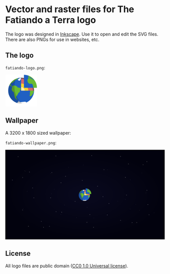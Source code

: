 # Vector and raster files for The Fatiando a Terra logo

The logo was designed in [Inkscape](https://inkscape.org/en/). Use it to open
and edit the SVG files. There are also PNGs for use in websites, etc.

## The logo

`fatiando-logo.png`:

<img src="fatiando-logo.png" height="100px">

## Wallpaper

A 3200 x 1800 sized wallpaper:

`fatiando-wallpaper.png`:

<img src="fatiando-wallpaper.png" width="800px">

## License

All logo files are public domain
([CC0 1.0 Universal license](https://creativecommons.org/publicdomain/zero/1.0/)).

